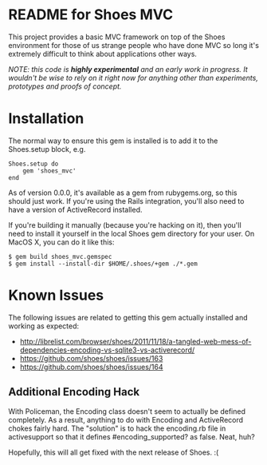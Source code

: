 
README for Shoes MVC
====================

This project provides a basic MVC framework on top of the Shoes
environment for those of us strange people who have done MVC so long
it's extremely difficult to think about applications other ways.

*NOTE: this code is **highly experimental** and an early work in
progress.  It wouldn't be wise to rely on it right now for anything
other than experiments, prototypes and proofs of concept.*

Installation
============

The normal way to ensure this gem is installed is to add it to the
Shoes.setup block, e.g.

	Shoes.setup do
		gem 'shoes_mvc'
	end

As of version 0.0.0, it's available as a gem from rubygems.org, so
this should just work.  If you're using the Rails integration, you'll
also need to have a version of ActiveRecord installed.

If you're building it manually (because you're hacking on it), then
you'll need to install it yourself in the local Shoes gem directory
for your user.  On MacOS X, you can do it like this:

    $ gem build shoes_mvc.gemspec
    $ gem install --install-dir $HOME/.shoes/+gem ./*.gem

Known Issues
============

The following issues are related to getting this gem actually
installed and working as expected:

 * http://librelist.com/browser/shoes/2011/11/18/a-tangled-web-mess-of-dependencies-encoding-vs-sqlite3-vs-activerecord/
 * https://github.com/shoes/shoes/issues/163
 * https://github.com/shoes/shoes/issues/164

Additional Encoding Hack
------------------------

With Policeman, the Encoding class doesn't seem to actually be defined
completely.  As a result, anything to do with Encoding and
ActiveRecord chokes fairly hard.  The "solution" is to hack the
encoding.rb file in activesupport so that it defines
#encoding_supported? as false.  Neat, huh?

Hopefully, this will all get fixed with the next release of Shoes. :(
